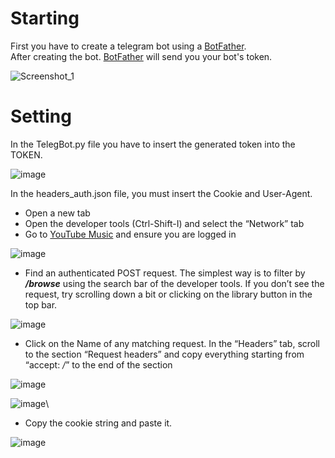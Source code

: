 # Starting

First you have to create a telegram bot using a [BotFather](https://t.me/BotFather).  
After creating the bot. [BotFather](https://t.me/BotFather) will send you your bot's token.  
  
![Screenshot_1](https://user-images.githubusercontent.com/20659925/178162944-3868c067-6d90-467b-9d51-4f929ea07b23.png)  
# Setting
In the TelegBot.py file you have to insert the generated token into the TOKEN.  


![image](https://user-images.githubusercontent.com/20659925/178163089-5fb56430-1020-4c93-9315-9ca41a0921b8.png)  

In the headers_auth.json file, you must insert the Cookie and User-Agent.  
* Open a new tab  
* Open the developer tools (Ctrl-Shift-I) and select the “Network” tab  
* Go to [YouTube Music](https://music.youtube.com) and ensure you are logged in

![image](https://user-images.githubusercontent.com/20659925/178163460-dd89957a-fcf3-4904-a26c-685489b29f6c.png)  
* Find an authenticated POST request. The simplest way is to filter by ***/browse*** using the search bar of the developer tools. If you don’t see the request, try scrolling down a bit or clicking on the library button in the top bar.

![image](https://user-images.githubusercontent.com/20659925/178163481-ee1e4127-3cfd-4c18-a11f-d1138fb5018e.png)
* Click on the Name of any matching request. In the “Headers” tab, scroll to the section “Request headers” and copy everything starting from “accept: */*” to the end of the section

![image](https://user-images.githubusercontent.com/20659925/178163502-ab512085-0f53-47c2-8dd3-805e0538dc1f.png)

![image](https://user-images.githubusercontent.com/20659925/178163535-265b319e-4ddf-4c8e-95ad-ed14bafc4c65.png)\
* Copy the cookie string and paste it.

![image](https://user-images.githubusercontent.com/20659925/178163593-f207d826-38e0-485e-9f05-368cc7185e15.png)

